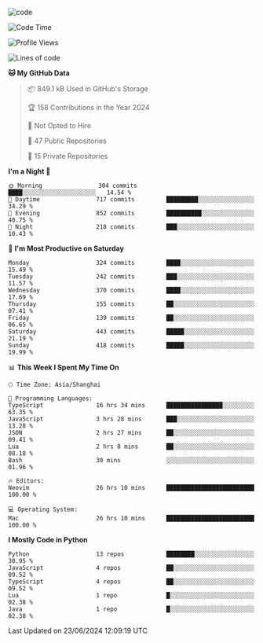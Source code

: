 
<!--
**liuyaanng/liuyaanng** is a ✨ _special_ ✨ repository because its `README.md` (this file) appears on your GitHub profile.

Here are some ideas to get you started:

- 🔭 I’m currently working on ...
- 🌱 I’m currently learning ...
- 👯 I’m looking to collaborate on ...
- 🤔 I’m looking for help with ...
- 💬 Ask me about ...
- 📫 How to reach me: ...
- 😄 Pronouns: ...
- ⚡ Fun fact: ...
-->


![code](https://cdn.jsdelivr.net/gh/liuyaanng/liuyaanng@1.0/code.gif) 

<!--START_SECTION:waka-->
![Code Time](http://img.shields.io/badge/Code%20Time-491%20hrs%2052%20mins-blue)

![Profile Views](http://img.shields.io/badge/Profile%20Views-0-blue)

![Lines of code](https://img.shields.io/badge/From%20Hello%20World%20I%27ve%20Written-14.5%20million%20lines%20of%20code-blue)

**🐱 My GitHub Data** 

> 📦 849.1 kB Used in GitHub's Storage 
 > 
> 🏆 158 Contributions in the Year 2024
 > 
> 🚫 Not Opted to Hire
 > 
> 📜 47 Public Repositories 
 > 
> 🔑 15 Private Repositories 
 > 
**I'm a Night 🦉** 

```text
🌞 Morning                304 commits         ████░░░░░░░░░░░░░░░░░░░░░   14.54 % 
🌆 Daytime                717 commits         █████████░░░░░░░░░░░░░░░░   34.29 % 
🌃 Evening                852 commits         ██████████░░░░░░░░░░░░░░░   40.75 % 
🌙 Night                  218 commits         ███░░░░░░░░░░░░░░░░░░░░░░   10.43 % 
```
📅 **I'm Most Productive on Saturday** 

```text
Monday                   324 commits         ████░░░░░░░░░░░░░░░░░░░░░   15.49 % 
Tuesday                  242 commits         ███░░░░░░░░░░░░░░░░░░░░░░   11.57 % 
Wednesday                370 commits         ████░░░░░░░░░░░░░░░░░░░░░   17.69 % 
Thursday                 155 commits         ██░░░░░░░░░░░░░░░░░░░░░░░   07.41 % 
Friday                   139 commits         ██░░░░░░░░░░░░░░░░░░░░░░░   06.65 % 
Saturday                 443 commits         █████░░░░░░░░░░░░░░░░░░░░   21.19 % 
Sunday                   418 commits         █████░░░░░░░░░░░░░░░░░░░░   19.99 % 
```


📊 **This Week I Spent My Time On** 

```text
🕑︎ Time Zone: Asia/Shanghai

💬 Programming Languages: 
TypeScript               16 hrs 34 mins      ████████████████░░░░░░░░░   63.35 % 
JavaScript               3 hrs 28 mins       ███░░░░░░░░░░░░░░░░░░░░░░   13.28 % 
JSON                     2 hrs 27 mins       ██░░░░░░░░░░░░░░░░░░░░░░░   09.41 % 
Lua                      2 hrs 8 mins        ██░░░░░░░░░░░░░░░░░░░░░░░   08.18 % 
Bash                     30 mins             ░░░░░░░░░░░░░░░░░░░░░░░░░   01.96 % 

🔥 Editors: 
Neovim                   26 hrs 10 mins      █████████████████████████   100.00 % 

💻 Operating System: 
Mac                      26 hrs 10 mins      █████████████████████████   100.00 % 
```

**I Mostly Code in Python** 

```text
Python                   13 repos            ████████░░░░░░░░░░░░░░░░░   30.95 % 
JavaScript               4 repos             ██░░░░░░░░░░░░░░░░░░░░░░░   09.52 % 
TypeScript               4 repos             ██░░░░░░░░░░░░░░░░░░░░░░░   09.52 % 
Lua                      1 repo              █░░░░░░░░░░░░░░░░░░░░░░░░   02.38 % 
Java                     1 repo              █░░░░░░░░░░░░░░░░░░░░░░░░   02.38 % 
```




 Last Updated on 23/06/2024 12:09:19 UTC
<!--END_SECTION:waka-->
